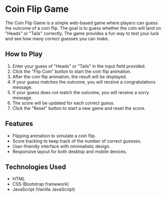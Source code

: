 # Coin Flip Game

The Coin Flip Game is a simple web-based game where players can guess the outcome of a coin flip. 
The goal is to guess whether the coin will land on "Heads" or "Tails" correctly.
The game provides a fun way to test your luck and see how many correct guesses you can make.

## How to Play

1. Enter your guess of "Heads" or "Tails" in the input field provided.
2. Click the "Flip Coin" button to start the coin flip animation.
3. After the coin flip animation, the result will be displayed.
4. If your guess matches the outcome, you will receive a congratulations message.
5. If your guess does not match the outcome, you will receive a sorry message.
6. The score will be updated for each correct guess.
7. Click the "Reset" button to start a new game and reset the score.

## Features

- Flipping animation to simulate a coin flip.
- Score tracking to keep track of the number of correct guesses.
- User-friendly interface with minimalistic design.
- Responsive layout for both desktop and mobile devices.

## Technologies Used

- HTML
- CSS (Bootstrap framework)
- JavaScript (Vanilla JavaScript)
